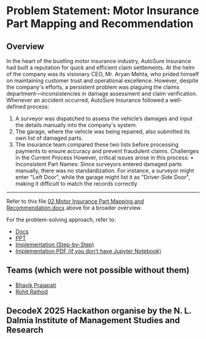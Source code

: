 # Problem Statement: Motor Insurance Part Mapping and Recommendation

## Overview
In the heart of the bustling motor insurance industry, AutoSure Insurance had built a reputation for quick and efficient claim settlements. At the helm of the company was its visionary CEO, Mr. Aryan Mehta, who prided himself on maintaining customer trust and operational excellence. However, despite the company's efforts, a persistent problem was plaguing the claims department—inconsistencies in damage assessment and claim verification.
Whenever an accident occurred, AutoSure Insurance followed a well-defined process:
1.	A surveyor was dispatched to assess the vehicle’s damages and input the details manually into the company's system.
2.	The garage, where the vehicle was being repaired, also submitted its own list of damaged parts.
3.	The insurance team compared these two lists before processing payments to ensure accuracy and prevent fraudulent claims.
Challenges in the Current Process
However, critical issues arose in this process:
•	Inconsistent Part Names: Since surveyors entered damaged parts manually, there was no standardization. For instance, a surveyor might enter "Left Door", while the garage might list it as "Driver-Side Door", making it difficult to match the records correctly

---

Refer to this file [02 Motor Insurance Part Mapping and Recommendation.docx](./02%20Motor%20Insurance%20Part%20Mapping%20and%20Recommendation.docx) above for a broader overview.  

For the problem-solving approach, refer to:  
- [Docs](./Case2_ScriptDevs.pdf)  
- [PPT](./ScriptDevPPT.pdf)  
- [Implementation (Step-by-Step)](./MainImplementation.ipynb)  
- [Implementation PDF (if you don’t have Jupyter Notebook)](./implementation%28PDF%29.pdf)


## Teams (which were not possible without them)

- [Bhavik Prajapati](https://github.com/BhavikPrajapati18)  
- [Rohit Rathod](https://github.com/rohitrath0d)

## DecodeX 2025 Hackathon organise by the N. L. Dalmia Institute of Management Studies and Research
